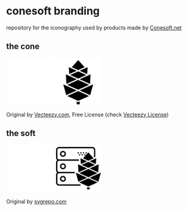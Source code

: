 # conesoft branding
repository for the iconography used by products made by [Conesoft.net](https://conesoft.net)

## the cone
<p>
  <img src=Conesoft.Light.png width=25%>
  <img src=Conesoft.Dark.png width=25%>
</p>

Original by [Vecteezy.com](https://vecteezy.com), Free License (check [Vecteezy License](Source/Vecteezy-License-Information.pdf))

## the soft
<p>
  <img src=Server.Light.png width=25%>
  <img src=Server.Dark.png width=25%>
</p>

Original by [svgrepo.com](https://svgrepo.com)
